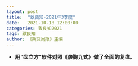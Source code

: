 ```yaml
---
layout: post
title:  "致良知-2021年3季度"
date:   2021-10-18 12:00:00
categories: 致良知2021
tags: 致良知
author: 《期货周报》主编
---
```


* **用“盘立方”软件对照《袭胸九式》做了全面的复盘。**
